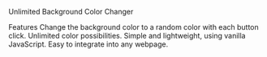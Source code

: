 Unlimited Background Color Changer

Features
Change the background color to a random color with each button click.
Unlimited color possibilities.
Simple and lightweight, using vanilla JavaScript.
Easy to integrate into any webpage.